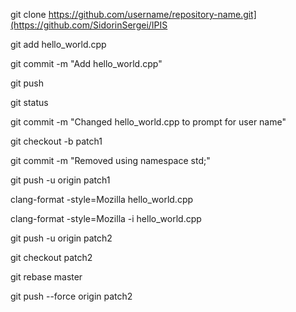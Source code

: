 git clone https://github.com/username/repository-name.git](https://github.com/SidorinSergei/IPIS

git add hello_world.cpp

git commit -m "Add hello_world.cpp"

git push

git status

git commit -m "Changed hello_world.cpp to prompt for user name"

git checkout -b patch1

git commit -m "Removed using namespace std;"

git push -u origin patch1

clang-format -style=Mozilla hello_world.cpp

clang-format -style=Mozilla -i hello_world.cpp

git push -u origin patch2

git checkout patch2

git rebase master

git push --force origin patch2
